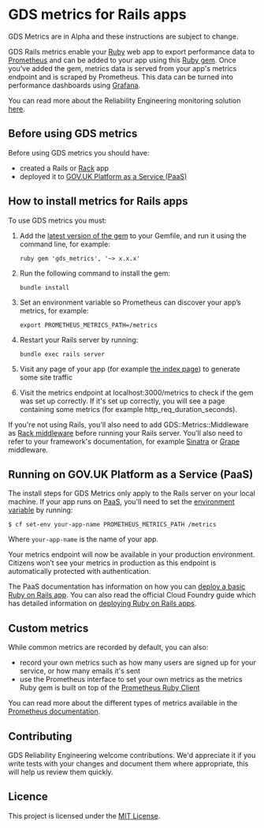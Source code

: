 # GDS metrics for Rails apps

GDS Metrics are in Alpha and these instructions are subject to change.

GDS Rails metrics enable your [Ruby][] web app to export performance data to [Prometheus][] and can be added to your app using this [Ruby gem][]. Once you’ve added the gem, metrics data is served from your app's metrics endpoint and is scraped by Prometheus. This data can be turned into performance dashboards using [Grafana][].

You can read more about the Reliability Engineering monitoring solution [here][].

## Before using GDS metrics

Before using GDS metrics you should have:

* created a Rails or [Rack][] app
* deployed it to [GOV.UK Platform as a Service (PaaS)][]

## How to install metrics for Rails apps

To use GDS metrics you must:

1. Add the [latest version of the gem](https://rubygems.org/gems/gds_metrics) to your Gemfile, and run it using the command line, for example:

    ```ruby gem 'gds_metrics', '~> x.x.x'```

2. Run the following command to install the gem:

    ```bundle install```

3. Set an environment variable so Prometheus can discover your app’s metrics, for example:

    ```export PROMETHEUS_METRICS_PATH=/metrics```

4. Restart your Rails server by running:  

    ```bundle exec rails server```

5. Visit any page of your app (for example [the index page][]) to generate some site traffic

6. Visit the metrics endpoint at localhost:3000/metrics to check if the gem was set up correctly. If it's set up correctly, you will see a page containing some metrics (for example http_req_duration_seconds).

If you're not using Rails, you'll also need to add GDS::Metrics::Middleware as [Rack middleware][] before running your Rails server. You’ll also need to refer to your framework's documentation, for example [Sinatra][] or [Grape][] middleware.

## Running on GOV.UK Platform as a Service (PaaS)

The install steps for GDS Metrics only apply to the Rails server on your local machine. If your app runs on [PaaS][], you'll need to set the [environment variable][] by running:

```$ cf set-env your-app-name PROMETHEUS_METRICS_PATH /metrics```

Where `your-app-name` is the name of your app.

Your metrics endpoint will now be available in your production environment. Citizens won’t see your metrics in production as this endpoint is automatically protected with authentication.

The PaaS documentation has information on how you can [deploy a basic Ruby on Rails app][]. You can also read the official Cloud Foundry guide which has detailed information on [deploying Ruby on Rails apps][].

## Custom metrics

While common metrics are recorded by default, you can also:

* record your own metrics such as how many users are signed up for your service, or how many emails it's sent
* use the Prometheus interface to set your own metrics as the metrics Ruby gem is built on top of the [Prometheus Ruby Client][]

You can read more about the different types of metrics available in the [Prometheus documentation][].

## Contributing

GDS Reliability Engineering welcome contributions. We'd appreciate it if you write tests with your changes and document them where appropriate, this will help us review them quickly.

## Licence

This project is licensed under the [MIT License][].



[Ruby]: http://rubyonrails.org/
[Prometheus]: https://prometheus.io/
[Ruby gem]: https://rubygems.org/gems/gds_metrics
[Grafana]: https://grafana.com/
[here]: https://reliability-engineering.cloudapps.digital/#reliability-engineering
[Rack]: https://rack.github.io/
[GOV.UK Platform as a Service (PaaS)]: https://www.cloud.service.gov.uk/
[the index page]: http://localhost:3000/
[Rack middleware]: https://www.amberbit.com/blog/2011/07/13/introduction-to-rack-middleware/
[Sinatra]: http://sinatrarb.com/intro#Rack%20Middleware
[Grape]: https://github.com/ruby-grape/grape#using-custom-middleware
[PaaS]: https://www.cloud.service.gov.uk/
[environment variable]: https://docs.cloud.service.gov.uk/#environment-variables
[deploy a basic Ruby on Rails app]: https://docs.cloud.service.gov.uk/#deploy-a-ruby-on-rails-app
[deploying Ruby on Rails apps]: http://docs.cloudfoundry.org/buildpacks/ruby/gsg-ror.html
[Prometheus Ruby Client]: https://github.com/prometheus/client_ruby#metrics
[Prometheus documentation]: https://prometheus.io/docs/concepts/metric_types/
[MIT License]: https://github.com/alphagov/gds_metrics_ruby/blob/master/LICENSE

